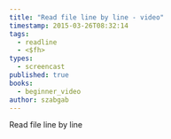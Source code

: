 ```yaml
---
title: "Read file line by line - video"
timestamp: 2015-03-26T08:32:14
tags:
  - readline
  - <$fh>
types:
  - screencast
published: true
books:
  - beginner_video
author: szabgab
---
```



Read file line by line


<slidecast file="beginner-perl/read-file-line-by-line" youtube="sn7xi1BZUxI" />
